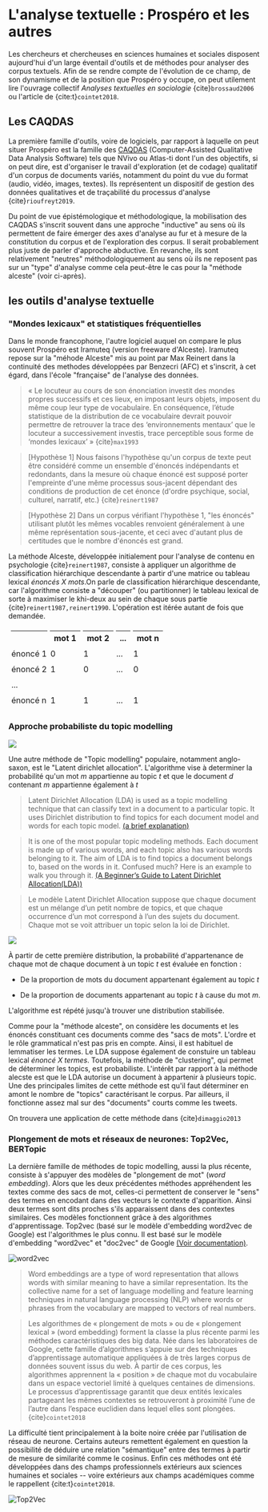 <style type="text/css">

entite{
  background-color: yellow;
}

qualite{
  background-color: pink;
}

marqueur{
  background-color: #33FFF0;
}

epreuve{
  background-color: #4cff33;
}

motoutil{
  background-color:  #ec7063 ;
}

table {
    border-collapse: separate;
    border-spacing: 5px;
  }

td{
    font-size:12pt;
    vertical-align: top;
    padding-left: 1;
    padding-right: 1;
  }

tr:hover {background-color: coral;}

</style>

# L'analyse textuelle : Prospéro et les autres

Les chercheurs et chercheuses en sciences humaines et sociales disposent aujourd'hui d'un large éventail d'outils et de méthodes pour analyser des corpus textuels. Afin de se rendre compte de l'évolution de ce champ, de son dynamisme et de la position que Prospéro y occupe, on peut utilement lire l'ouvrage collectif *Analyses textuelles en sociologie* {cite}`brossaud2006` ou l'article de {cite:t}`cointet2018`.

## Les CAQDAS

La première famille d'outils, voire de logiciels, par rapport à laquelle on peut situer Prospéro est la famille des <a href="https://mate-shs.cnrs.fr/tuto02-atlasti-nvivo-abrial-salomon/#:~:text=Les%20CAQDAS%20(Computer%2DAssisted%20Qualitative,supports%20ethnographiques%2C%20audio%2C%20vid%C3%A9o%E2%80%A6">CAQDAS</a> (Computer-Assisted Qualitative Data Analysis Software) tels que NVivo ou Atlas-ti dont l'un des objectifs, si on peut dire, est d'organiser le travail d'exploration (et de codage) qualitatif d'un corpus de documents variés, notamment du point du vue du format (audio, vidéo, images, textes). Ils représentent un dispositif de gestion des données qualitatives et de traçabilité du processus d'analyse {cite}`rioufreyt2019`.

Du point de vue épistémologique et méthodologique, la mobilisation des CAQDAS s'inscrit souvent dans une approche "inductive" au sens où ils permettent de faire émerger des axes d'analyse au fur et à mesure de la constitution du corpus et de l'exploration des corpus. Il serait probablement plus juste de parler d'approche abductive. En revanche, ils sont relativement "neutres" méthodologiquement au sens où ils ne reposent pas sur un "type" d'analyse comme cela peut-être le cas pour la "méthode alceste" (voir ci-après).


## les outils d'analyse textuelle

### "Mondes lexicaux" et statistiques fréquentielles
Dans le monde francophone, l'autre logiciel auquel on compare le plus souvent Prospéro est Iramuteq (version freeware d'Alceste). Iramuteq repose sur la "méhode Alceste" mis au point par Max Reinert dans la continuité des methodes développées par Benzecri (AFC) et s'inscrit, à cet égard, dans l'école "française" de l'analyse des données.

> « Le locuteur au cours de son énonciation investit des mondes propres successifs et ces lieux, en imposant leurs objets, imposent du même coup leur type de vocabulaire. En conséquence, l’étude statistique de la distribution de ce vocabulaire devrait pouvoir permettre de retrouver la trace des ‘environnements mentaux’ que le locuteur a successivement investis, trace perceptible sous forme de ‘mondes lexicaux’ » {cite}`max1993`

> [Hypothèse 1] Nous faisons l'hypothèse qu'un corpus de texte peut être considéré comme un ensemble d'énoncés indépendants et redondants, dans la mesure où chaque énoncé est supposé porter l'empreinte d'une même processus sous-jacent dépendant des conditions de production de cet énonce (d'ordre psychique, social, culturel, narratif, etc.) {cite}`reinert1987`

> [Hypothèse 2] Dans un corpus vérifiant l'hypothèse 1, "les énoncés" utilisant plutôt les mêmes vocables renvoient généralement à une même représentation sous-jacente, et ceci avec d'autant plus de certitudes que le nombre d'énoncés est grand.

La méthode Alceste, développée initialement pour l'analyse de contenu en psychologie {cite}`reinert1987`, consiste à appliquer un algorithme de classification hiérarchique descendante à partir d'une matrice ou tableau lexical *énoncés X mots*.On parle de classification hiérarchique descendante, car l'algorithme consiste a "découper" (ou partitionner) le tableau lexical de sorte à maximiser le khi-deux au sein de chaque sous partie {cite}`reinert1987,reinert1990`. L'opération est itérée autant de fois que demandée.

<table>
<thead>
<tr>
<th></th>
<th>mot 1</th>
<th>mot 2</th>
<th>...</th>
<th>mot n</th>
</tr>
</thead>
<tbody>
<tr>
<td>énoncé 1</td>
<td>0</td>
<td>1</td>
<td>...</td>
<td>1</td>
</tr>
<tr>
<td>énoncé 2</td>
<td>1</td>
<td>0</td>
<td>...</td>
<td>0</td>
</tr>
<tr>
<td>...</td>
<td></td>
<td></td>
<td></td>
<td></td>
</tr>
<tr>
<td>énoncé n</td>
<td>1</td>
<td>1</td>
<td>...</td>
<td>1</td>
</tr>
</tbody>
</table>

### Approche probabiliste du topic modelling
![](./images/topic_modelling.jpeg)

Une autre méthode de "Topic modelling" populaire, notamment anglo-saxon, est le "Latent dirichlet allocation". L'algorithme vise à determiner la probabilité qu'un mot *m* appartienne au topic *t* et que le document *d* contenant *m* appartienne également à *t*

> Latent Dirichlet Allocation (LDA) is used as a topic modelling technique that can classify text in a document to a particular topic. It uses Dirichlet distribution to find topics for each document model and words for each topic model. <a href="https://medium.com/analytics-vidhya/latent-dirichelt-allocation-1ec8729589d4#:~:text=Latent%20Dirichlet%20allocation%20is%20a,rules%2C%20facts%20that%20we%20considered">(a brief explanation)</a>

> It is one of the most popular topic modeling methods. Each document is made up of various words, and each topic also has various words belonging to it. The aim of LDA is to find topics a document belongs to, based on the words in it. Confused much? Here is an example to walk you through it. <a href="https://towardsdatascience.com/latent-dirichlet-allocation-lda-9d1cd064ffa2">(A Beginner’s Guide to Latent Dirichlet Allocation(LDA))</a>

> Le modèle Latent Dirichlet Allocation suppose que chaque document est un mélange d’un petit nombre de topics, et que chaque occurrence d’un mot correspond à l’un des sujets du document. Chaque mot se voit attribuer un topic selon la loi de Dirichlet.

![](./images/lda.png)

À partir de cette première distribution, la probabilité d'appartenance de chaque mot de chaque document à un topic *t* est évaluée en fonction :

- De la proportion de mots du document appartenant également au topic *t*

- De la proportion de documents appartenant au topic *t* à cause du mot *m*.

L'algorithme est répété jusqu'à trouver une distribution stabilisée.

Comme pour la "méthode alceste", on considère les documents et les énoncés constituant ces documents comme des "sacs de mots". L'ordre et le rôle grammatical n'est pas pris en compte. Ainsi, il est habituel de lemmatiser les termes. Le LDA suppose également de constuire un tableau lexical *énoncé X termes*. Toutefois, la méthode de "clustering", qui permet de déterminer les topics, est probabiliste. L'intérêt par rapport à la méthode alecste est que le LDA autorise un document à appartenir à plusieurs topic. Une des principales limites de cette méthode est qu'il faut déterminer en amont le nombre de "topics" caractérisant le corpus. Par ailleurs, il fonctionne assez mal sur des "documents" courts comme les tweets.

On trouvera une application de cette méthode dans {cite}`dimaggio2013`

### Plongement de mots et réseaux de neurones: Top2Vec, BERTopic

La dernière famille de méthodes de topic modelling, aussi la plus récente, consiste à s'appuyer des modèles de "plongement de mot" (*word embedding*). Alors que les deux précédentes méthodes appréhendent les textes comme des sacs de mot, celles-ci permettent de conserver le "sens" des termes en encodant dans des vecteurs le contexte d'apparition. Ainsi deux termes sont dits proches s'ils apparaissent dans des contextes similaires. Ces modèles fonctionnent grâce à des algorithmes d'apprentissage. Top2vec (basé sur le modèle d'embedding word2vec de Google) est l'algorithmes le plus connu. Il est basé sur le modèle d'embedding "word2vec" et "doc2vec" de Google <a href="https://top2vec.readthedocs.io/en/stable/Top2Vec.html#how-does-it-work"> (Voir documentation)</a>.

![word2vec](./images/wors2vec.png)
> Word embeddings are a type of word representation that allows words with similar meaning to have a similar representation. Its the collective name for a set of language modelling and feature learning techniques in natural language processing (NLP) where words or phrases from the vocabulary are mapped to vectors of real numbers.

> Les algorithmes de « plongement de mots » ou de « plongement lexical » (word embedding) forment la classe la plus récente parmi les méthodes caractéristiques des big data. Née dans les laboratoires de Google, cette famille d’algorithmes s’appuie sur des techniques d’apprentissage automatique appliquées à de très larges corpus de données souvent issus du web. À partir de ces corpus, les algorithmes apprennent la « position » de chaque mot du vocabulaire dans un espace vectoriel limité à quelques centaines de dimensions. Le processus d’apprentissage garantit que deux entités lexicales partageant les mêmes contextes se retrouveront à proximité l’une de l’autre dans l’espace euclidien dans lequel elles sont plongées. {cite}`cointet2018`

La difficulté tient principalement à la boite noire créée par l'utilisation de réseau de neurone. Certains auteurs remettent également en question la possibilité de déduire une relation "sémantique" entre des termes à partir de mesure de similarité comme le cosinus. Enfin ces méthodes ont été développées dans des champs professionnels extérieurs aux sciences humaines et sociales -- voire extérieurs aux champs académiques comme le rappellent {cite:t}`cointet2018`.

![Top2Vec](./images/doc_word_embedding.svg)
